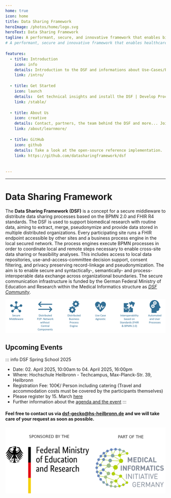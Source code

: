 ```yaml
---
home: true
icon: home
title: Data Sharing Framework
heroImage: /photos/home/logo.svg
heroText: Data Sharing Framework
tagline: A performant, secure, and innovative framework that enables biomedical researchers to extract value from routine data. 
# A performant, secure and innovative framework that enables healthcare data exchange across organizational boundaries. 

features:
  - title: Introduction
    icon: info
    details: Introduction to the DSF and informations about Use-Cases/Projects. 
    link: /intro/

  - title: Get Started 
    icon: launch
    details:  Get technical insights and install the DSF | Develop Process Plugins.
    link: /stable/

  - title: About Us
    icon: creative
    details: Contact, partners, the team behind the DSF and more... Join our community!
    link: /about/learnmore/
  
  - title: GitHub
    icon: github
    details: Take a look at the open-source reference implementation.
    link: https://github.com/datasharingframework/dsf


---
```

---
# Data Sharing Framework
The **Data Sharing Framework (DSF)** is a concept for a secure middleware to distribute data sharing processes based on the BPMN 2.0 and FHIR R4 standards. The DSF is used to support biomedical research with routine data, aiming to extract, merge, pseudonymize and provide data stored in multiple distributed organizations. Every participating site runs a FHIR endpoint accessible by other sites and a business process engine in the local secured network. The process engines execute BPMN processes in order to coordinate local and remote steps necessary to enable cross-site data sharing or feasibility analyses. This includes access to local data repositories, use-and-access-committee decision support, consent filtering, and privacy preserving record-linkage and pseudonymization. The aim is to enable secure and syntactically-, semantically- and process-interoperable data exchange across organizational boundaries. The secure communication infrastructure is funded by the German Federal Ministry of Education and Research within the Medical Informatics structure as *[DSF Community](https://www.gesundheitsforschung-bmbf.de/de/dsf-medizininformatik-struktur-data-sharing-framework-community-16133.php)*. 

![DSF concept](/photos/info/introduction/dsf-concept.png)

## Upcoming Events
::: info DSF Spring School 2025 
- Date: 02. April 2025, 10:00am to 04. April 2025, 16:00pm
- Where: Hochschule Heilbronn - Techcampus, Max-Planck-Str. 39, Heilbronn
- Registration Fee: 100€/ Person including catering (Travel and accommodation costs must be covered by the participants themselves)
- Please register by 15. March [here](https://eveeno.com/DSF-Spring-School-2025)
- Further information about the [agenda and the event](https://dsf.dev/spring-school/) 
:::


#### Feel free to contact us via <a href="mailto:dsf-gecko@hs-heilbronn.de">dsf-gecko@hs-heilbronn.de</a> and we will take care of your request as soon as possible.

<div class="image-container">
    <img src="/photos/learnmore/funding/bmbf-mii.png">
</div>
